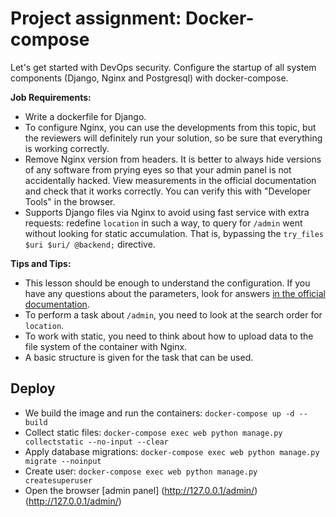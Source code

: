 # Project assignment: Docker-compose

Let's get started with DevOps security. Configure the startup of all system components (Django, Nginx and Postgresql) with
docker-compose.

**Job Requirements:**

- Write a dockerfile for Django.
- To configure Nginx, you can use the developments from this topic, but the reviewers will definitely run your solution, so be sure
  that everything is working correctly.
- Remove Nginx version from headers. It is better to always hide versions of any software from prying eyes so that your admin panel is not accidentally hacked.
  View measurements in the official documentation and check that it works correctly. You can verify this with
  "Developer Tools" in the browser.
- Supports Django files via Nginx to avoid using fast service with extra requests: redefine `location` in such a way,
  to query for `/admin` went without looking for static accumulation. That is, bypassing the `try_files $uri $uri/ @backend;` directive.

**Tips and Tips:**

- This lesson should be enough to understand the configuration. If you have any questions about the parameters, look for
  answers [in the official documentation](https://nginx.org/ru/).
- To perform a task about `/admin`, you need to look at the search order for `location`.
- To work with static, you need to think about how to upload data to the file system of the container with Nginx.
- A basic structure is given for the task that can be used.

## Deploy

- We build the image and run the containers: `docker-compose up -d --build`
- Collect static files: `docker-compose exec web python manage.py collectstatic --no-input --clear`
- Apply database migrations: `docker-compose exec web python manage.py migrate --noinput`
- Create user: `docker-compose exec web python manage.py createsuperuser`
- Open the browser [admin panel] (http://127.0.0.1/admin/) (http://127.0.0.1/admin/)